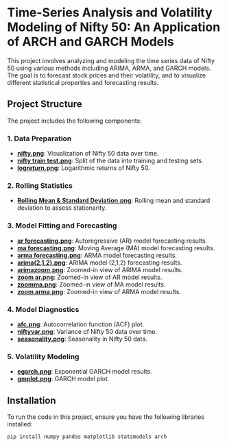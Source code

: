 # Time-Series Analysis and Volatility Modeling of Nifty 50: An Application of ARCH and GARCH Models

This project involves analyzing and modeling the time series data of Nifty 50 using various methods including ARIMA, ARMA, and GARCH models. The goal is to forecast stock prices and their volatility, and to visualize different statistical properties and forecasting results.

## Project Structure

The project includes the following components:

### 1. Data Preparation
- **[nifty.png](/Images/nifty.png)**: Visualization of Nifty 50 data over time.
- **[nifty train test.png](Images/nifty%20train%20test.png)**: Split of the data into training and testing sets.
- **[logreturn.png](Images/logreturn.png)**: Logarithmic returns of Nifty 50.

### 2. Rolling Statistics
- **[Rolling Mean & Standard Deviation.png](Images/Rolling%20Mean%20%26%20Standard%20Deviation.png)**: Rolling mean and standard deviation to assess stationarity.

### 3. Model Fitting and Forecasting
- **[ar forecasting.png](Images/ar%20forcasting.png)**: Autoregressive (AR) model forecasting results.
- **[ma forecasting.png](Images/ma%20forcasting.png)**: Moving Average (MA) model forecasting results.
- **[arma forecasting.png](Images/arma%20forcasting.png)**: ARMA model forecasting results.
- **[arima(2,1,2).png](Images/arima(2,1,2).png)**: ARIMA model (2,1,2) forecasting results.
- **[arimazoom.png](Images/arimazoom.png)**: Zoomed-in view of ARIMA model results.
- **[zoom ar.png](Images/zoom%20ar.png)**: Zoomed-in view of AR model results.
- **[zoomma.png](Images/zoomma.png)**: Zoomed-in view of MA model results.
- **[zoom arma.png](Images/zoom%20arma.png)**: Zoomed-in view of ARMA model results.

### 4. Model Diagnostics
- **[afc.png](Images/afc.png)**: Autocorrelation function (ACF) plot.
- **[niftyvar.png](Images/niftyvar.png)**: Variance of Nifty 50 data over time.
- **[seasonality.png](Images/seasonality.png)**: Seasonality in Nifty 50 data.

### 5. Volatility Modeling
- **[egarch.png](Images/egarch.png)**: Exponential GARCH model results.
- **[gmplot.png](Images/gmplot.png)**: GARCH model plot.

## Installation

To run the code in this project, ensure you have the following libraries installed:

```bash
pip install numpy pandas matplotlib statsmodels arch
